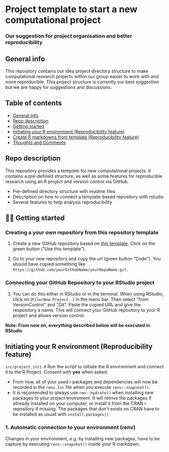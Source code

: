 # Project template to start a new computational project
### Our suggestion for project organisation and better reproducibility

## General info
This repository contains our idea project directory structure to make computational research projects within our group easier to work with and more reproducible. This project structure is currently our best suggestion but we are happy for suggestions and discussions.

## Table of contents
* [General info](#general-info)
* [Repo description](#repo-description)
* [Getting started](#getting-started)
* [Initiating your R environment (Reproducibility feature)](#init_renv)
* [Create R markdowns from template (Reproducibility feature)](#markdown)
* [Thoughts and Comments](#thoughs-comments)


## Repo description
This repository provides a template for new computational projects. It contains a pre-defined structure, as well as some features for reproducible research using an R project and version control via GitHub.
  * Pre-defined directory structure with readme files
  * Description on how to connect a template-based repository with rstudio
  * Several features to help analysis reproducibility

<a name="getting-started"></a>
## :technologist: Getting started

### Creating a your own repository from this repository template
1.	Create a new GitHub repository based on [this template](https://github.com/LautenbachMJ/project_template). Click on the green button (“Use this template”).

2. Go to your new repository and copy the url (green button “Code”). You should have copied something like `https://github.com/yourGitHubName/yourRepoName.git`.
 
### Connecting your GitHub Repository to your RStudio project
3.	You can do this either in RStudio or in the terminal. When using RStudio, click on (```File/New Project..```) in the menu bar. Then select "from VersionControl" and "Git". Paste the copied URL and give the respository a name. This will connect your GitHub repository to your R project and allows version control.


**Note: From now on, everything described below will be executed in RStudio**

<a name="init_renv"></a>
## Initiating your R environment (Reproducibility feature)
`src/project_init.R` Run the script to initiate the R environment and connect it to the R Project. Consent with **yes** when asked.
  * From now, all of your used r packages and dependencies will now be recorded in the ```renv.loc``` file when you execute ```renv::snapshot()```.
  * It is recomended to always use ```ren::hydrate()``` when installing new packages to your project enviroment. It will retrive the packages if allready installed on your computer, or install it from the CRAN r repository if missing. The packages that don't exists on CRAN have to be installed as usuall with ```install.packages()```


### 1. Automatic connection to your environment (renv)
Changes in your environment, e.g. by installing new packages, have to be capture by executing `renv::snapshot()` inside your R markdown.

